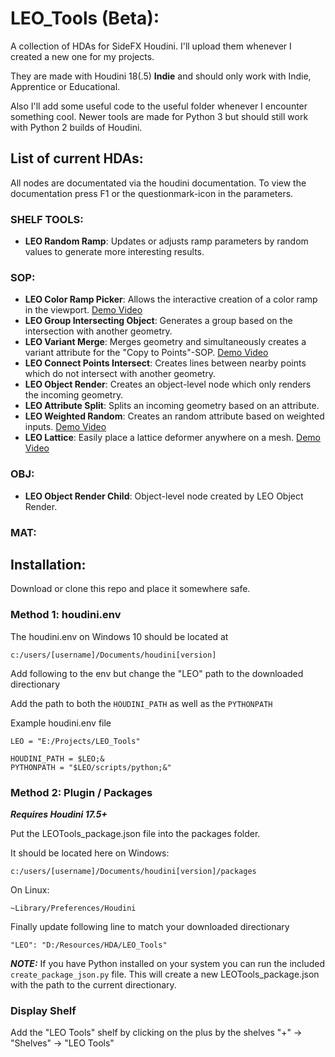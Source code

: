 # LEO_Tools (Beta):
A collection of HDAs for SideFX Houdini.
I'll upload them whenever I created a new one for my projects.

They are made with Houdini 18(.5) **Indie** and should only work with Indie, Apprentice or Educational.

Also I'll add some useful code to the useful folder whenever I encounter something cool.
Newer tools are made for Python 3 but should still work with Python 2 builds of Houdini.

## List of current HDAs:
All nodes are documentated via the houdini documentation. To view the documentation press F1 or the questionmark-icon in the parameters.

### SHELF TOOLS:
* **LEO Random Ramp**: Updates or adjusts ramp parameters by random values to generate more interesting results.

### SOP:
* **LEO Color Ramp Picker**: Allows the interactive creation of a color ramp in the viewport. [Demo Video](https://vimeo.com/448546910)
* **LEO Group Intersecting Object**: Generates a group based on the intersection with another geometry.
* **LEO Variant Merge**: Merges geometry and simultaneously creates a variant attribute for the "Copy to Points"-SOP. [Demo Video](https://vimeo.com/448293988)
* **LEO Connect Points Intersect**: Creates lines between nearby points which do not intersect with another geometry.
* **LEO Object Render**: Creates an object-level node which only renders the incoming geometry.
* **LEO Attribute Split**: Splits an incoming geometry based on an attribute.
* **LEO Weighted Random**: Creates an random attribute based on weighted inputs. [Demo Video](https://vimeo.com/448293988)
* **LEO Lattice**: Easily place a lattice deformer anywhere on a mesh. [Demo Video](https://vimeo.com/535531223)

### OBJ:
* **LEO Object Render Child**: Object-level node created by LEO Object Render.

### MAT:

## Installation:
Download or clone this repo and place it somewhere safe.

### Method 1: houdini.env
The houdini.env on Windows 10 should be located at 

```c:/users/[username]/Documents/houdini[version]```

Add following to the env but change the "LEO" path to the downloaded directionary

Add the path to both the ```HOUDINI_PATH``` as well as the ```PYTHONPATH```

Example houdini.env file
```
LEO = "E:/Projects/LEO_Tools"

HOUDINI_PATH = $LEO;&
PYTHONPATH = "$LEO/scripts/python;&"
```

### Method 2: Plugin / Packages
***Requires Houdini 17.5+***

Put the LEOTools_package.json file into the packages folder. 

It should be located here on Windows:

```c:/users/[username]/Documents/houdini[version]/packages```

On Linux:

```~Library/Preferences/Houdini```

Finally update following line to match your downloaded directionary

```"LEO": "D:/Resources/HDA/LEO_Tools"``` 

***NOTE:***
If you have Python installed on your system you can run the included ```create_package_json.py``` file.
This will create a new LEOTools_package.json with the path to the current directionary.
### Display Shelf ###

Add the "LEO Tools" shelf by clicking on the plus by the shelves
"+" -> "Shelves" -> "LEO Tools"
